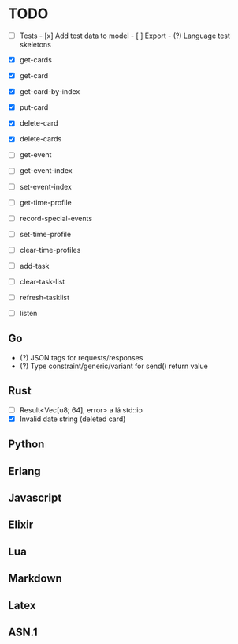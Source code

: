 # TODO

- [ ] Tests
      - [x] Add test data to model
      - [ ] Export
      - (?) Language test skeletons

- [x] get-cards
- [x] get-card
- [x] get-card-by-index
- [x] put-card
- [x] delete-card
- [x] delete-cards
- [ ] get-event
- [ ] get-event-index
- [ ] set-event-index
- [ ] get-time-profile
- [ ] record-special-events
- [ ] set-time-profile
- [ ] clear-time-profiles
- [ ] add-task
- [ ] clear-task-list
- [ ] refresh-tasklist
- [ ] listen

## Go
- (?) JSON tags for requests/responses
- (?) Type constraint/generic/variant for send() return value

## Rust
- [ ] Result<Vec[u8; 64], error> a lá std::io
- [x] Invalid date string (deleted card)

## Python

## Erlang

## Javascript

## Elixir

## Lua

## Markdown

## Latex

## ASN.1

